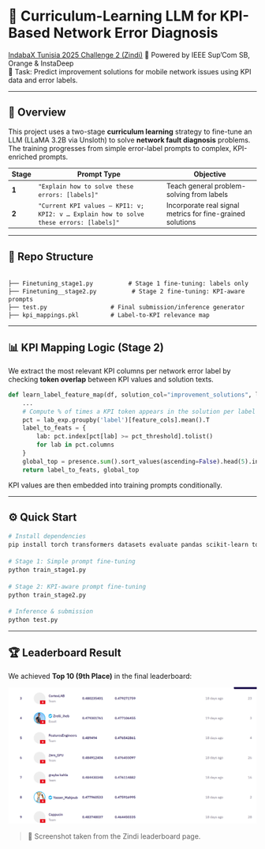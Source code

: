 # 📶 Curriculum-Learning LLM for KPI-Based Network Error Diagnosis

[IndabaX Tunisia 2025 Challenge 2 (Zindi)](https://zindi.africa/competitions/indabax-tunisia-2025-challenge-2/leaderboard)
🔬 Powered by IEEE Sup’Com SB, Orange & InstaDeep  
🎯 Task: Predict improvement solutions for mobile network issues using KPI data and error labels.

---

## 🧠 Overview

This project uses a two-stage **curriculum learning** strategy to fine-tune an LLM (LLaMA 3.2B via Unsloth) to solve **network fault diagnosis** problems. The training progresses from simple error-label prompts to complex, KPI-enriched prompts.

| Stage | Prompt Type | Objective |
|-------|-------------|-----------|
| **1** | `"Explain how to solve these errors: [labels]"` | Teach general problem-solving from labels |
| **2** | `"Current KPI values — KPI1: v; KPI2: v … Explain how to solve these errors: [labels]"` | Incorporate real signal metrics for fine-grained solutions |

---

## 📁 Repo Structure

```

├── Finetuning_stage1.py          # Stage 1 fine-tuning: labels only
├── Finetuning__stage2.py          # Stage 2 fine-tuning: KPI-aware prompts
├── test.py                  # Final submission/inference generator
├── kpi_mappings.pkl         # Label-to-KPI relevance map
````

---

## 📊 KPI Mapping Logic (Stage 2)

We extract the most relevant KPI columns per network error label by checking **token overlap** between KPI values and solution texts.

```python
def learn_label_feature_map(df, solution_col="improvement_solutions", label_col="network_labels", pct_threshold=0.7):
    ...
    # Compute % of times a KPI token appears in the solution per label
    pct = lab_exp.groupby('label')[feature_cols].mean().T
    label_to_feats = {
        lab: pct.index[pct[lab] >= pct_threshold].tolist()
        for lab in pct.columns
    }
    global_top = presence.sum().sort_values(ascending=False).head(5).index.tolist()
    return label_to_feats, global_top
````

KPI values are then embedded into training prompts conditionally.

---

## ⚙️ Quick Start

```bash
# Install dependencies
pip install torch transformers datasets evaluate pandas scikit-learn tqdm unsloth

# Stage 1: Simple prompt fine-tuning
python train_stage1.py

# Stage 2: KPI-aware prompt fine-tuning
python train_stage2.py

# Inference & submission
python test.py
```

---

## 🏆 Leaderboard Result

We achieved **Top 10 (9th Place)** in the final leaderboard:

![Leaderboard](leaderboard.png)

> 📌 Screenshot taken from the Zindi leaderboard page.

